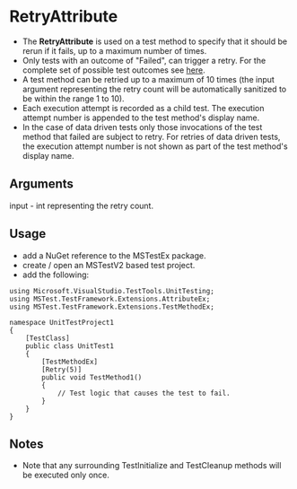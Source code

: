 # RetryAttribute
- The __RetryAttribute__ is used on a test method to specify that it should be rerun if it fails, up to a maximum number of times.
- Only tests with an outcome of "Failed", can trigger a retry. For the complete set of possible test outcomes see [here](https://github.com/Microsoft/testfx/blob/master/src/TestFramework/MSTest.Core/UnitTestOutcome.cs).
- A test method can be retried up to a maximum of 10 times (the input argument representing the retry count will be automatically sanitized to be within the range 1 to 10).
- Each execution attempt is recorded as a child test. The execution attempt number is appended to the test method's display name.
- In the case of data driven tests only those invocations of the test method that failed are subject to retry. For retries of data driven tests, the execution attempt number is not shown as part of the test method's display name.

## Arguments
input - int representing the retry count.

## Usage
- add a NuGet reference to the MSTestEx package.
- create / open an MSTestV2 based test project.
- add the following:
```
using Microsoft.VisualStudio.TestTools.UnitTesting;
using MSTest.TestFramework.Extensions.AttributeEx;
using MSTest.TestFramework.Extensions.TestMethodEx;

namespace UnitTestProject1
{
    [TestClass]
    public class UnitTest1
    {
        [TestMethodEx]
        [Retry(5)]
        public void TestMethod1()
        {
            // Test logic that causes the test to fail.
        }
    }
}
```

## Notes
 - Note that any surrounding TestInitialize and TestCleanup methods will be executed only once.